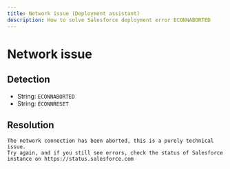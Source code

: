 ```yaml
---
title: Network issue (Deployment assistant)
description: How to solve Salesforce deployment error ECONNABORTED
---
```

<!-- markdownlint-disable MD013 -->
# Network issue

## Detection

- String: `ECONNABORTED`
- String: `ECONNRESET`

## Resolution

```shell
The network connection has been aborted, this is a purely technical issue.
Try again, and if you still see errors, check the status of Salesforce instance on https://status.salesforce.com
```
